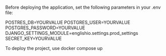 Before deploying the application, set the following parameters in your .env file:

  POSTRES_DB=YOURVALUE
  POSTGRES_USER=YOURVALUE
  POSTGRES_PASSWORD=YOURVALUE
  DJANGO_SETTINGS_MODULE=englishio.settings.prod_settings
  SECRET_KEY=YOURVALUE

To deploy the project, use docker compose up 

